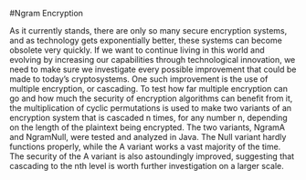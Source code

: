 #Ngram Encryption

As it currently stands, there are only so many secure
encryption systems, and as technology gets exponentially
better, these systems can become obsolete very quickly. If we
want to continue living in this world and evolving by
increasing our capabilities through technological innovation,
we need to make sure we investigate every possible
improvement that could be made to today’s cryptosystems.
One such improvement is the use of multiple encryption, or
cascading. To test how far multiple encryption can go and how
much the security of encryption algorithms can benefit from it,
the multiplication of cyclic permutations is used to make two
variants of an encryption system that is cascaded n times, for
any number n, depending on the length of the plaintext being
encrypted. The two variants, NgramA and NgramNull, were tested 
and analyzed in Java. The Null variant hardly functions
properly, while the A variant works a vast majority of the time.
The security of the A variant is also astoundingly
improved, suggesting that cascading to the nth level is worth
further investigation on a larger scale.
